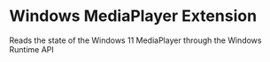 # Windows MediaPlayer Extension

Reads the state of the Windows 11 MediaPlayer through the Windows Runtime API

